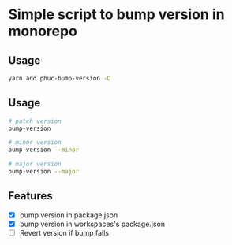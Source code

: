 # Simple script to bump version in monorepo

## Usage

```bash
yarn add phuc-bump-version -D
```


## Usage

```bash
# patch version
bump-version 

# minor version
bump-version --minor

# major version
bump-version --major
```

## Features

- [x] bump version in package.json
- [x] bump version in workspaces's package.json
- [ ] Revert version if bump fails
